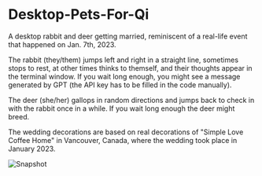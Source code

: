 # Desktop-Pets-For-Qi

A desktop rabbit and deer getting married, reminiscent of a real-life event that happened on Jan. 7th, 2023.

The rabbit (they/them) jumps left and right in a straight line, sometimes stops to rest, at other times thinks to themself, and their thoughts appear in the terminal window. If you wait long enough, you might see a message generated by GPT (the API key has to be filled in the code manually).

The deer (she/her) gallops in random directions and jumps back to check in with the rabbit once in a while. If you wait long enough the deer might breed.

The wedding decorations are based on real decorations of "Simple Love Coffee Home" in Vancouver, Canada, where the wedding took place in January 2023.

![Snapshot](https://github.com/ash-peng/Desktop-Pets-For-Qi/blob/main/example.gif)